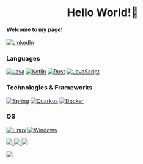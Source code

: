 <h1 align="center">Hello World!👋</h1>

<p align="left">
    <b>Welcome to my page!</b><br><br>
    <a href="https://www.linkedin.com/in/leonardo-golfeto-a863b6186/">
        <img src="https://img.shields.io/badge/LinkedIn-blue?style=flat-square&logo=linkedin" alt="LinkedIn">
    </a>
</p>

### Languages
[![Java](https://img.shields.io/badge/java-black?style=for-the-badge&logo=openjdk)](https://github.com/leonardogolfeto)
[![Kotlin](https://img.shields.io/badge/kotlin-black?style=for-the-badge&logo=kotlin)](https://github.com/leonardogolfeto)
[![Rust](https://img.shields.io/badge/rust-black?style=for-the-badge&logo=rust)](https://github.com/leonardogolfeto)
[![JavaScript](https://img.shields.io/badge/javascript-black?style=for-the-badge&logo=javascript)](https://github.com/leonardogolfeto)


### Technologies & Frameworks
[![Spring](https://img.shields.io/badge/spring-black?style=for-the-badge&logo=spring)](https://github.com/leonardogolfeto)
[![Quarkus](https://img.shields.io/badge/quarkus-black?style=for-the-badge&logo=quarkus)](https://github.com/leonardogolfeto)
[![Docker](https://img.shields.io/badge/docker-black?style=for-the-badge&logo=docker)](https://github.com/leonardogolfeto)

### OS
[![Linux](https://img.shields.io/badge/linux-black?style=for-the-badge&logo=Linux)](https://github.com/leonardogolfeto)
[![Windows](https://img.shields.io/badge/Windows-black?style=for-the-badge&logo=Windows)](https://github.com/leonardogolfeto)

<p align="left">
  <a href="https://github.com/leogolfeto">
    <img src="http://github-profile-summary-cards.vercel.app/api/cards/profile-details?username=leogolfeto&theme=discord_old_blurple" />
  </a>
  <a href="https://github.com/leogolfeto">
    <img src="https://github-readme-streak-stats.herokuapp.com/?user=leogolfeto&hide_border=true&card_width=338&theme=discord_old_blurple" />
  </a>
  <a href="https://github.com/leogolfeto">
    <img src="http://github-profile-summary-cards.vercel.app/api/cards/stats?username=leogolfeto&theme=discord_old_blurple" />
  </a>
</p>

<p align="left">
  <a href="https://github.com/leogolfeto">
    <img src="https://komarev.com/ghpvc/?username=leogolfeto&color=blue&style=flat)" />
  </a>
</p>
